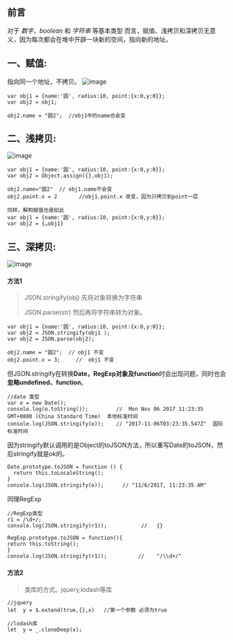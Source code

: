 ## 前言 
对于 *数字*，*boolean* 和 *字符串* 等基本类型 而言，赋值、浅拷贝和深拷贝无意义，因为每次都会在堆中开辟一块新的空间，指向新的地址。

## 一、赋值: 
指向同一个地址，不拷贝。
![image](https://image-static.segmentfault.com/266/319/2663191658-5be8fe6ddb083_articlex)

```
var obj1 = {name:'圆', radius:10, point:{x:0,y:0}};
var obj2 = obj1;
 
obj2.name = "圆2";  //obj1中的name也会变
```

## 二、浅拷贝: 
![image](https://image-static.segmentfault.com/413/426/413426385-5be8fec3bc9e4_articlex)

```
var obj1 = {name:'圆', radius:10, point:{x:0,y:0}};
var obj2 = Object.assign({},obj1);
 
obj2.name="圆2"  // obj1.name不会变
obj2.point.x = 2       //obj1.point.x 改变，因为只拷贝到point一层

同样，解构赋值也是如此
var obj1 = {name:'圆', radius:10, point:{x:0,y:0}};
var obj2 = {…obj1}
```

## 三、深拷贝: 
![image](https://image-static.segmentfault.com/410/881/4108810455-5be8ff385c57d_articlex)

#### 方法1 
> JSON.stringify(obj)  先将对象转换为字符串
>
> JSON.parse(str)      然后再将字符串转为对象。

```
var obj1 = {name:'圆', radius:10, point:{x:0,y:0}};
var obj2 = JSON.stringify(obj1 );
var obj2 = JSON.parse(obj2);
 
obj2.name = "圆2";  // obj1 不变
obj2.point.x = 3;     //  obj1 不变
```
但JSON.stringify在转换**Date，RegExp对象及function**时会出现问题，同时也会**忽略undefined、function**。

```
//date 类型
var o = new Date();
console.log(o.toString());         //  Mon Nov 06 2017 11:23:35 GMT+0800 (China Standard Time)  本地标准时间
console.log(JSON.stringify(o));    // "2017-11-06T03:23:35.547Z"  国际标准时间
```
因为stringify默认调用的是Object的toJSON方法，所以重写Date的toJSON，然后stringify就是ok的。

```
Date.prototype.toJSON = function () {
  return this.toLocaleString();
}
console.log(JSON.stringify(o));      // "11/6/2017, 11:23:35 AM"
```

同理RegExp

```
//RegExp类型
r1 = /\d+/;
console.log(JSON.stringify(r1));           //   {}
 
RegExp.prototype.toJSON = function(){
return this.toString();
}
console.log(JSON.stringify(r1));          //    "/\\d+/" 
```

#### 方法2

> 类库的方式。jquery,lodash等库

```
//jquery
let  y = $.extend(true,{},x)   //第一个参数 必须为true

//lodash库
let  y = _.cloneDeep(x);
```

